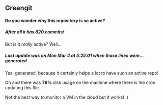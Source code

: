 ## Greengit

#### Do you wonder why this repository is so active?

##### After all it has 820 commits!

But is it *really* active? Well...

##### Last update was on Mon Mar 4 at 5:25:01 when those lines were... generated

Yes, generated, because it certainly helps a lot to have such an active repo!

Oh and there was **79%** disk usage on the machine
where there is the cron updating this file.

Not the best way to monitor a VM in the cloud but it works! :)
